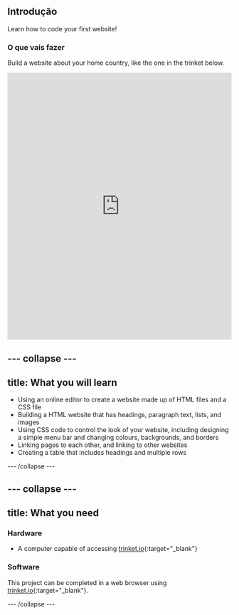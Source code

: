 ## Introdução

Learn how to code your first website!

### O que vais fazer

Build a website about your home country, like the one in the trinket below.

<div class="scratch-preview">
  <iframe src="https://trinket.io/embed/html/8d5e6e8aad" width="100%" height="600" frameborder="0" marginwidth="0" marginheight="0" allowfullscreen></iframe>
</div>

## \--- collapse \---

## title: What you will learn

+ Using an online editor to create a website made up of HTML files and a CSS file
+ Building a HTML website that has headings, paragraph text, lists, and images
+ Using CSS code to control the look of your website, including designing a simple menu bar and changing colours, backgrounds, and borders
+ Linking pages to each other, and linking to other websites
+ Creating a table that includes headings and multiple rows

\--- /collapse \---

## \--- collapse \---

## title: What you need

### Hardware

+ A computer capable of accessing [trinket.io](https://trinket.io){:target="_blank"}

### Software

This project can be completed in a web browser using [trinket.io](https://trinket.io){:target="_blank"}.

\--- /collapse \---